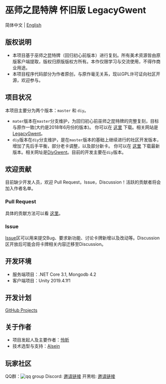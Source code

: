 # 巫师之昆特牌 怀旧版 LegacyGwent

简体中文 | [English](README_EN.md)

## 版权说明

+ 本项目基于巫师之昆特牌（回归初心前版本）进行复刻。所有美术资源皆由原版客户端提取，版权归原版版权方所有。本作仅限学习与交流使用，不得作商业用途。
+ 本项目程序代码部分为作者原创，与原作毫无关系，现以GPL许可证向社区开源，欢迎参与。

## 项目状况

本项目主要分为两个版本：`master` 和 `diy`。

+ `mater`版本在`master`分支维护，为回归初心前巫师之昆特牌的完整复刻，目标与原作一致(大约是2018年6月份的版本)。
  你可以在 [这里](https://github.com/LegacyGwent/LegacyGwent/releases/tag/v0.1.0.5) 下载。相关网站是[LegacyGwent](http://legacygwent.com:5000/)。
+ `diy`版本在`diy`分支维护，是在`master`版本的基础上继续进行的社区开发版本，增加了先后手平衡，部分老卡调整，以及部分新卡。
  你可以在 [这里](https://github.com/LegacyGwent/LegacyGwent/releases/) 下载最新版本。相关网址是[DiyGwent](http://legacygwent.com:5005/)。目前的开发主要在`diy`版本。

## 欢迎贡献

目前缺少开发人员，欢迎 Pull Request，Issue，Discussion！活跃的贡献者将会加入作者名单。

### Pull Request

具体的贡献方法可以看 [这里](.github/CONTRIBUTING.md)。

### Issue

[Issue](https://github.com/LegacyGwent/LegacyGwent/issues)区可以用来提交Bug、要求新功能、讨论卡牌新增以及改动等。Discussion区开放后可能会将卡牌相关内容迁移至Discussion。

## 开发环境

+ 服务端项目：.NET Core 3.1, Mongodb 4.2
+ 客户端项目：Unity 2019.4.1f1

## 开发计划

[GitHub Projects](https://github.com/LegacyGwent/LegacyGwent/projects)

## 关于作者

+ 项目发起人及主要作者：[怜昕](https://github.com/DeusSeuca)
+ 技术选型与支持：[Alsein](https://github.com/AlseinX)

## 玩家社区

QQ群：![qq group](https://github.com/DeusSeuca/Cynthia.Card/raw/master/assets/group.png)
Discord: [邀请链接](https://discord.gg/VevbzbVEVa)
开黑啦: [邀请链接](https://kaihei.co/TWGPsQ)
